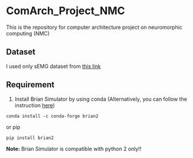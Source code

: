 # ComArch_Project_NMC
This is the repository for computer architecture project on neuromorphic computing (NMC)

## Dataset
I used only sEMG dataset from [this link](https://zenodo.org/record/3663616#.YZIvZU5ByUk)

## Requirement
1. Install Brian Simulator by using conda (Alternatively, you can follow the instruction [here](https://briansimulator.org/))
```
conda install -c conda-forge brian2
```
or pip
```
pip install brian2
```
**Note:** Brian Simulator is compatible with python 2 only!!